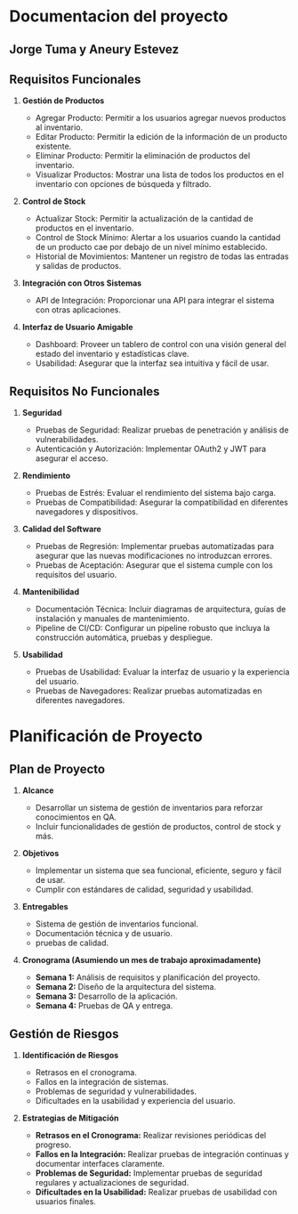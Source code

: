 # Documentacion del proyecto
## Jorge Tuma y Aneury Estevez

## Requisitos Funcionales

1. **Gestión de Productos**
    - Agregar Producto: Permitir a los usuarios agregar nuevos productos al inventario.
    - Editar Producto: Permitir la edición de la información de un producto existente.
    - Eliminar Producto: Permitir la eliminación de productos del inventario.
    - Visualizar Productos: Mostrar una lista de todos los productos en el inventario con opciones de búsqueda y filtrado.

2. **Control de Stock**
    - Actualizar Stock: Permitir la actualización de la cantidad de productos en el inventario.
    - Control de Stock Mínimo: Alertar a los usuarios cuando la cantidad de un producto cae por debajo de un nivel mínimo establecido.
    - Historial de Movimientos: Mantener un registro de todas las entradas y salidas de productos.

3. **Integración con Otros Sistemas**
    - API de Integración: Proporcionar una API para integrar el sistema con otras aplicaciones.

4. **Interfaz de Usuario Amigable**
    - Dashboard: Proveer un tablero de control con una visión general del estado del inventario y estadísticas clave.
    - Usabilidad: Asegurar que la interfaz sea intuitiva y fácil de usar.

## Requisitos No Funcionales

1. **Seguridad**
    - Pruebas de Seguridad: Realizar pruebas de penetración y análisis de vulnerabilidades.
    - Autenticación y Autorización: Implementar OAuth2 y JWT para asegurar el acceso.

2. **Rendimiento**
    - Pruebas de Estrés: Evaluar el rendimiento del sistema bajo carga.
    - Pruebas de Compatibilidad: Asegurar la compatibilidad en diferentes navegadores y dispositivos.

3. **Calidad del Software**
    - Pruebas de Regresión: Implementar pruebas automatizadas para asegurar que las nuevas modificaciones no introduzcan errores.
    - Pruebas de Aceptación: Asegurar que el sistema cumple con los requisitos del usuario.

4. **Mantenibilidad**
    - Documentación Técnica: Incluir diagramas de arquitectura, guías de instalación y manuales de mantenimiento.
    - Pipeline de CI/CD: Configurar un pipeline robusto que incluya la construcción automática, pruebas y despliegue.

5. **Usabilidad**
    - Pruebas de Usabilidad: Evaluar la interfaz de usuario y la experiencia del usuario.
    - Pruebas de Navegadores: Realizar pruebas automatizadas en diferentes navegadores.

# Planificación  de Proyecto

## Plan de Proyecto

1. **Alcance**
    - Desarrollar un sistema de gestión de inventarios para reforzar conocimientos en QA.
    - Incluir funcionalidades de gestión de productos, control de stock y más.

2. **Objetivos**
    - Implementar un sistema que sea funcional, eficiente, seguro y fácil de usar.
    - Cumplir con  estándares de calidad, seguridad y usabilidad.

3. **Entregables**
    - Sistema de gestión de inventarios funcional.
    - Documentación técnica y de usuario.
    -  pruebas de calidad.

4. **Cronograma (Asumiendo un mes de trabajo aproximadamente)**
    - **Semana 1:** Análisis de requisitos y planificación del proyecto.
    - **Semana 2:** Diseño de la arquitectura del sistema.
    - **Semana 3:** Desarrollo de la aplicación.
    - **Semana 4:** Pruebas de QA y entrega.

## Gestión de Riesgos

1. **Identificación de Riesgos**
    - Retrasos en el cronograma.
    - Fallos en la integración de sistemas.
    - Problemas de seguridad y vulnerabilidades.
    - Dificultades en la usabilidad y experiencia del usuario.

2. **Estrategias de Mitigación**
    - **Retrasos en el Cronograma:** Realizar revisiones periódicas del progreso.
    - **Fallos en la Integración:** Realizar pruebas de integración continuas y documentar interfaces claramente.
    - **Problemas de Seguridad:** Implementar pruebas de seguridad regulares y actualizaciones de seguridad.
    - **Dificultades en la Usabilidad:** Realizar pruebas de usabilidad con usuarios finales.
